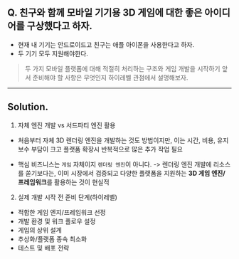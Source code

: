 ## Q. 친구와 함께 모바일 기기용 3D 게임에 대한 좋은 아이디어를 구상했다고 하자.

- 현재 내 기기는 안드로이드고 친구는 애플 아이폰을 사용한다고 하자.
- 두 기기 모두 지원해야한다.
> 두 가지 모바일 플랫폼에 대해 적절히 처리하는 구조와 게임 개발을 시작하기 앞서 준비해야 할 사항은 무엇인지 하이레벨 관점에서 설명해보자.

---

## Solution.

1. 자체 엔진 개발 vs 서드파티 엔진 활용

- 처음부터 자체 3D 렌더링 엔진을 개발하는 것도 방법이지만, 이는 시간, 비용, 유지보수 부담이 크고 플랫폼 확장시 반복적으로 많은 추가 작업 필요

- 핵심 비즈니스는 `게임` 자체이지 `렌더링 엔진`이 아니다. 
-> 렌더링 엔진 개발에 리소스를 쏟기보다는, 이미 시장에서 검증되고 다양한 플랫폼을 지원하는 **3D 게임 엔진/ 프레임워크**를 활용하는 것이 현실적


2. 실제 개발 시작 전 준비 단계(하이레벨)

- 적합한 게임 엔지/프레임워크 선정
- 개발 환경 및 워크 플로우 설정
- 게임의 상위 설계
- 추상화/플랫폼 종속 최소화
- 테스트 및 배포 전략